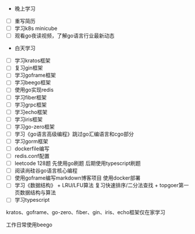 + 晚上学习

- [ ] 重写简历
- [ ] 学习k8s minicube
- [ ] 观看go夜读视频，了解go语言行业最新动态

+ 白天学习

- [ ] 学习kratos框架
- [ ] 复习gin框架
- [ ] 学习goframe框架
- [ ] 学习beego框架
- [ ] 使用go实现redis
- [ ] 学习fiber框架
- [ ] 学习grpc框架
- [ ] 学习echo框架
- [ ] 学习iris框架
- [ ] 学习go-zero框架
- [ ] 学习《go语言高级编程》跳过go汇编语言和cgo部分
- [ ] 学习gorm框架
- [ ] dockerfile编写
- [ ] redis.conf配置
- [ ] leetcode 128题 先使用go刷题 后期使用typescript刷题
- [ ] 阅读尚硅谷go语言核心编程
- [ ] 使用goframe编写markdown博客项目 使用docker部署
- [ ] 学习《数据结构》 + LRU/LFU算法 复习快速排序/二分法查找 + topgoer第一页数据结构与算法
- [ ] 学习typescript

kratos、goframe、go-zero、fiber、gin、iris、echo框架仅在家学习

工作日常使用beego

